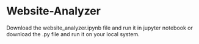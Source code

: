 # Website-Analyzer

Download the website_analyzer.ipynb file and run it in jupyter notebook or download the .py file and run it on your local system.
